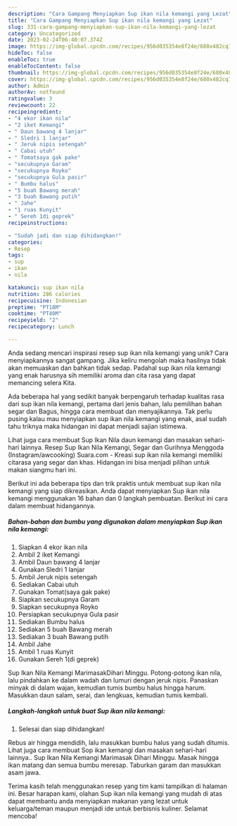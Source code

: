 ```yaml
---
description: "Cara Gampang Menyiapkan Sup ikan nila kemangi yang Lezat"
title: "Cara Gampang Menyiapkan Sup ikan nila kemangi yang Lezat"
slug: 331-cara-gampang-menyiapkan-sup-ikan-nila-kemangi-yang-lezat
category: Uncategorized
date: 2023-02-24T06:40:07.374Z
image: https://img-global.cpcdn.com/recipes/956d035354e8f24e/680x482cq70/sup-ikan-nila-kemangi-foto-resep-utama.jpg
hideToc: false
enableToc: true
enableTocContent: false
thumbnail: https://img-global.cpcdn.com/recipes/956d035354e8f24e/680x482cq70/sup-ikan-nila-kemangi-foto-resep-utama.jpg
cover: https://img-global.cpcdn.com/recipes/956d035354e8f24e/680x482cq70/sup-ikan-nila-kemangi-foto-resep-utama.jpg
author: Admin
authorAv: notfound
ratingvalue: 3
reviewcount: 22
recipeingredient:
- "4 ekor ikan nila"
- "2 iket Kemangi"
- " Daun bawang 4 lanjar"
- " Sledri 1 lanjar"
- " Jeruk nipis setengah"
- " Cabai utuh"
- " Tomatsaya gak pake"
- "secukupnya Garam"
- "secukupnya Royko"
- "secukupnya Gula pasir"
- " Bumbu halus"
- "5 buah Bawang merah"
- "3 buah Bawang putih"
- " Jahe"
- "1 ruas Kunyit"
- " Sereh 1di geprek"
recipeinstructions:

- "Sudah jadi dan siap dihidangkan!"
categories:
- Resep
tags:
- sup
- ikan
- nila

katakunci: sup ikan nila 
nutrition: 286 calories
recipecuisine: Indonesian
preptime: "PT18M"
cooktime: "PT40M"
recipeyield: "2"
recipecategory: Lunch

---
```





Anda sedang mencari inspirasi resep sup ikan nila kemangi yang unik? Cara menyiapkannya sangat gampang. Jika keliru mengolah maka hasilnya tidak akan memuaskan dan bahkan tidak sedap. Padahal sup ikan nila kemangi yang enak harusnya sih memiliki aroma dan cita rasa yang dapat memancing selera Kita.





Ada beberapa hal yang sedikit banyak berpengaruh terhadap kualitas rasa dari sup ikan nila kemangi, pertama dari jenis bahan, lalu pemilihan bahan segar dan Bagus, hingga cara membuat dan menyajikannya. Tak perlu pusing kalau mau menyiapkan sup ikan nila kemangi yang enak,      asal sudah tahu triknya maka hidangan ini dapat menjadi sajian istimewa.














Lihat juga cara membuat Sup Ikan Nila daun kemangi dan masakan sehari-hari lainnya. Resep Sup Ikan Nila Kemangi, Segar dan Gurihnya Menggoda (Instagram/awcooking) Suara.com - Kreasi sup ikan nila kemangi memiliki citarasa yang segar dan khas. Hidangan ini bisa menjadi pilihan untuk makan siangmu hari ini.






Berikut ini ada beberapa tips dan trik praktis untuk membuat sup ikan nila kemangi yang siap dikreasikan. Anda dapat menyiapkan Sup ikan nila kemangi menggunakan 16 bahan dan 0 langkah pembuatan. Berikut ini cara dalam membuat hidangannya.

<!--inarticleads1-->

##### Bahan-bahan dan bumbu yang digunakan dalam menyiapkan Sup ikan nila kemangi:

1. Siapkan 4 ekor ikan nila
1. Ambil 2 iket Kemangi
1. Ambil  Daun bawang 4 lanjar
1. Gunakan  Sledri 1 lanjar
1. Ambil  Jeruk nipis setengah
1. Sediakan  Cabai utuh
1. Gunakan  Tomat(saya gak pake)
1. Siapkan secukupnya Garam
1. Siapkan secukupnya Royko
1. Persiapkan secukupnya Gula pasir
1. Sediakan  Bumbu halus
1. Sediakan 5 buah Bawang merah
1. Sediakan 3 buah Bawang putih
1. Ambil  Jahe
1. Ambil 1 ruas Kunyit
1. Gunakan  Sereh 1(di geprek)


Sup Ikan Nila Kemangi MarimasakDihari Minggu. Potong-potong ikan nila, lalu pindahkan ke dalam wadah dan lumuri dengan jeruk nipis. Panaskan minyak di dalam wajan, kemudian tumis bumbu halus hingga harum. Masukkan daun salam, serai, dan lengkuas, kemudian tumis kembali. 

<!--inarticleads2-->

##### Langkah-langkah untuk buat Sup ikan nila kemangi:


1. Selesai dan siap dihidangkan!

Rebus air hingga mendidih, lalu masukkan bumbu halus yang sudah ditumis. Lihat juga cara membuat Sop ikan kemangi dan masakan sehari-hari lainnya.. Sup Ikan Nila Kemangi Marimasak Dihari Minggu. Masak hingga ikan matang dan semua bumbu meresap. Taburkan garam dan masukkan asam jawa. 

Terima kasih telah menggunakan resep yang tim kami tampilkan di halaman ini. Besar harapan kami, olahan Sup ikan nila kemangi yang mudah di atas dapat membantu anda menyiapkan makanan yang lezat untuk keluarga/teman maupun menjadi ide untuk berbisnis kuliner. Selamat mencoba!
